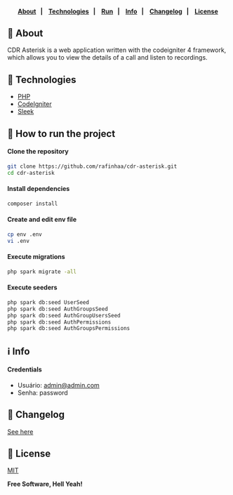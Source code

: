 <h4 align="center">
    <br><br>
    <p align="center">
      <a href="#-about">About</a>&nbsp;&nbsp;&nbsp;|&nbsp;&nbsp;&nbsp;
      <a href="#-technologies">Technologies</a>&nbsp;&nbsp;&nbsp;|&nbsp;&nbsp;&nbsp;
      <a href="#-how-to-run-the-project">Run</a>&nbsp;&nbsp;&nbsp;|&nbsp;&nbsp;&nbsp;
      <a href="#-info">Info</a>&nbsp;&nbsp;&nbsp;|&nbsp;&nbsp;&nbsp;
      <a href="#-changelog">Changelog</a>&nbsp;&nbsp;&nbsp;|&nbsp;&nbsp;&nbsp;
      <a href="#-license">License</a>
  </p>
</h4>

## 🔖 About

CDR Asterisk is a web application written with the codeigniter 4 framework, which allows you to view the details of a call and listen to recordings.

## 🚀 Technologies

- [PHP](https://php.net/)
- [CodeIgniter](https://codeigniter.com/)
- [Sleek](https://sleek.tafcoder.com/)

## 🏁 How to run the project

#### Clone the repository

```bash
git clone https://github.com/rafinhaa/cdr-asterisk.git
cd cdr-asterisk
```

#### Install dependencies

```bash
composer install
```

#### Create and edit env file

```bash
cp env .env
vi .env
```

#### Execute migrations

```bash
php spark migrate -all
```

#### Execute seeders

```bash
php spark db:seed UserSeed
php spark db:seed AuthGroupsSeed
php spark db:seed AuthGroupUsersSeed
php spark db:seed AuthPermissions
php spark db:seed AuthGroupsPermissions
```

## ℹ️ Info

#### Credentials

- Usuário: admin@admin.com
- Senha: password

## 📄 Changelog

[See here](docs/changelog.md)

## 📝 License

[MIT](LICENSE)

**Free Software, Hell Yeah!**
